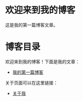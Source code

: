 # 欢迎来到我的博客

这是我的第一篇博客文章。

# 博客目录

欢迎来到我的博客！下面是我的文章：

- [我的第一篇博客](./_posts/2024-10-25-my-first-post.md)

关于页面可以在这里链接：

- [关于我](./about/index.md)  <!-- 如果你有关于页面 -->
